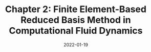 ---
title: "Chapter 2: Finite Element-Based Reduced Basis Method in Computational Fluid Dynamics"
collection: publications
permalink: /publication/2022-01-19-Chapter-2-Finite-Element-Based-Reduced-Basis-Method-in-Computational-Fluid-Dynamics
date: 2022-01-19
item: 2
venue: 'In the proceedings of Advanced Reduced Order Methods and Applications in Computational Fluid Dynamics'
paperurl: 'https://doi.org/10.1137/1.9781611977257.ch2'
authors: 'F. Pichi, M. Strazzullo, F. Ballarin, G. Rozza'
pubsource: 'proceeding'
biblio: >
  @incollection{PichiChapterFiniteElementBased2022,\

  title = {Chapter 2: {{Finite Element-Based Reduced Basis Method}} in {{Computational Fluid Dynamics}}},\

  shorttitle = {Chapter 2},\

  booktitle = {Advanced {{Reduced Order Methods}} and {{Applications}} in {{Computational Fluid Dynamics}}},\

  author = {Pichi, F. and Strazzullo, M. and Ballarin, F. and Rozza, G.},\

  year = {2022},\

  series = {Computational {{Science}} \& {{Engineering}}},\

  pages = {13--58},\

  publisher = {{Society for Industrial and Applied Mathematics}},\

  doi = {10.1137/1.9781611977257.ch2},\

  isbn = {978-1-61197-724-0}}

---